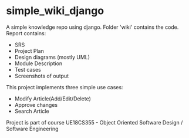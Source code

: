 # simple_wiki_django
A simple knowledge repo using django.
Folder 'wiki' contains the code.
Report contains:
  - SRS
  - Project Plan
  - Design diagrams (mostly UML)
  - Module Description
  - Test cases
  - Screenshots of output


This project implements three simple use cases:
  - Modify Article(Add/Edit/Delete)
  - Approve changes
  - Search Article

Project is part of course UE18CS355 - Object Oriented Software Design / Software Engineering
